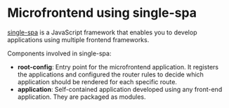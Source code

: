 # Microfrontend using single-spa

[single-spa](https://single-spa.js.org/) is a JavaScript framework that enables you to develop applications using multiple frontend frameworks.

Components involved in single-spa:

- **root-config**: Entry point for the microfrontend application. It registers the applications and configured the router rules to decide which application should be rendered for each specific route.
- **application**: Self-contained application developed using any front-end application. They are packaged as modules. 

